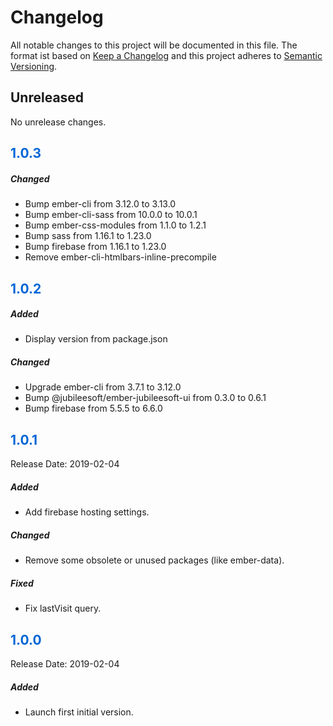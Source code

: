 # Changelog

All notable changes to this project will be documented in this file. The format ist based on [Keep a Changelog](https://keepachangelog.com) and this project adheres to [Semantic Versioning](https://semver.org/).

## Unreleased

No unrelease changes.

## <span style="color: #0366d6;">1.0.3</span>

##### Changed

- Bump ember-cli from 3.12.0 to 3.13.0
- Bump ember-cli-sass from 10.0.0 to 10.0.1
- Bump ember-css-modules from 1.1.0 to 1.2.1
- Bump sass from 1.16.1 to 1.23.0
- Bump firebase from 1.16.1 to 1.23.0
- Remove ember-cli-htmlbars-inline-precompile

## <span style="color: #0366d6;">1.0.2</span>

##### Added

- Display version from package.json

##### Changed

- Upgrade ember-cli from 3.7.1 to 3.12.0
- Bump @jubileesoft/ember-jubileesoft-ui from 0.3.0 to 0.6.1
- Bump firebase from 5.5.5 to 6.6.0

## <span style="color: #0366d6;">1.0.1</span>

Release Date: 2019-02-04

##### Added

- Add firebase hosting settings.

##### Changed

- Remove some obsolete or unused packages (like ember-data).

##### Fixed

- Fix lastVisit query.


## <span style="color: #0366d6;">1.0.0</span>

Release Date: 2019-02-04

##### Added

- Launch first initial version.
